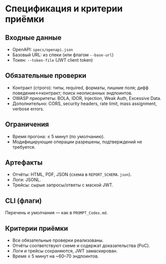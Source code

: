 # Спецификация и критерии приёмки

## Входные данные
- OpenAPI: `specs/openapi.json`
- Базовый URL: из спеки (или флагом `--base-url`)
- Токен: `--token-file` (JWT client token)

## Обязательные проверки
- Контракт (строго): типы, required, форматы, лишние поля; дифф поведение↔контракт; поиск неописанных эндпоинтов.
- OWASP приоритеты: BOLA, IDOR, Injection, Weak Auth, Excessive Data.
- Дополнительно: CORS, security headers, rate limit, mass assignment, verbose errors.

## Ограничения
- Время прогона: ≤ 5 минут (по умолчанию).
- Модифицирующие операции разрешены, подтверждений не требуется.

## Артефакты
- Отчёты: HTML, PDF, JSON (схема в `REPORT_SCHEMA.json`).
- Логи: JSONL.
- Трейсы: сырые запросы/ответы с маской JWT.

## CLI (флаги)
Перечень и умолчания — как в `PROMPT_Codex.md`.

## Критерии приёмки
- Все обязательные проверки реализованы.
- Отчёты соответствуют схеме и содержат доказательства (PoC).
- Логи и трейсы сохраняются, JWT замаскирован.
- Время ≤ 5 минут на ~60–70 эндпоинтов.
